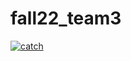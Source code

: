 # fall22_team3

[![catch](https://github.com/CSCI-3010-CUBoulder/fall22_team3/actions/workflows/main.yml/badge.svg)](https://github.com/CSCI-3010-CUBoulder/fall22_team3/actions/workflows/main.yml)
